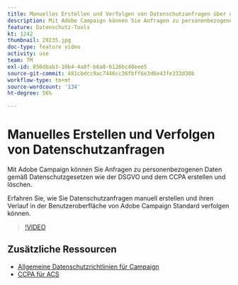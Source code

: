 ```yaml
---
title: Manuelles Erstellen und Verfolgen von Datenschutzanfragen über die Adobe Campaign-Benutzeroberfläche
description: Mit Adobe Campaign können Sie Anfragen zu personenbezogenen Daten gemäß Datenschutzgesetzen wie der DSGVO und dem CCPA erstellen und löschen. Erfahren Sie, wie Sie Datenschutzanfragen manuell erstellen und ihren Verlauf in der Benutzeroberfläche von Adobe Campaign Standard verfolgen können.
feature: Datenschutz-Tools
kt: 1242
thumbnail: 29235.jpg
doc-type: feature video
activity: use
team: TM
exl-id: 850dbab3-10b4-4a8f-b6a8-6126bc48eee5
source-git-commit: 481cbdcc9ac7446cc36fbff6e3d6e43fe333d30b
workflow-type: tm+mt
source-wordcount: '134'
ht-degree: 56%

---
```


# Manuelles Erstellen und Verfolgen von Datenschutzanfragen

Mit Adobe Campaign können Sie Anfragen zu personenbezogenen Daten gemäß Datenschutzgesetzen wie der DSGVO und dem CCPA erstellen und löschen.

Erfahren Sie, wie Sie Datenschutzanfragen manuell erstellen und ihren Verlauf in der Benutzeroberfläche von Adobe Campaign Standard verfolgen können.

>[!VIDEO](https://video.tv.adobe.com/v/29235?quality=12)

## Zusätzliche Ressourcen

* [Allgemeine Datenschutzrichtlinien für Campaign](https://experienceleague.corp.adobe.com/docs/campaign-classic/using/getting-started/privacy/privacy-management.html?lang=en#getting-started)
* [CCPA für ACS](https://experienceleague.adobe.com/docs/campaign-standard/using/getting-started/privacy/privacy-requests.html?lang=en#privacy-requests)
